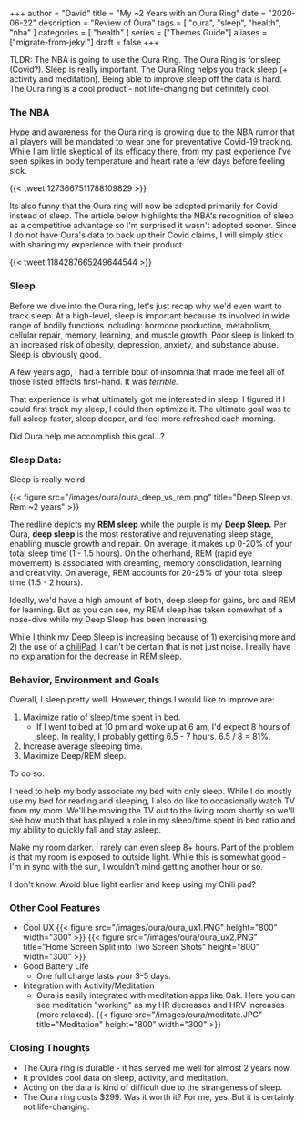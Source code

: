 +++
author = "David"
title = "My ~2 Years with an Oura Ring"
date = "2020-06-22"
description = "Review of Oura"
tags = [
    "oura",
    "sleep",
    "health",
    "nba"
]
categories = [
    "health"
]
series = ["Themes Guide"]
aliases = ["migrate-from-jekyl"]
draft = false
+++

TLDR: The NBA is going to use the Oura Ring. The Oura Ring is for sleep (Covid?). Sleep is really important. The Oura Ring helps you track sleep (+ activity and meditation). Being able to improve sleep off the data is hard. The Oura ring is a cool product - not life-changing but definitely cool.
<!--more-->

### The NBA

Hype and awareness for the Oura ring is growing due to the NBA rumor that all players will be mandated to wear one for preventative Covid-19 tracking. While I am little skeptical of its efficacy there, from my past experience I've seen spikes in body temperature and heart rate a few days before feeling sick.


{{< tweet 1273667511788109829 >}}

Its also funny that the Oura ring will now be adopted primarily for Covid instead of sleep. The article below highlights the NBA's recognition of sleep as a competitive advantage so I'm surprised it wasn't adopted sooner. Since I do not have Oura's data to back up their Covid claims, I will simply stick with sharing my experience with their product.


{{< tweet 1184287665249644544 >}}

### Sleep

Before we dive into the Oura ring, let's just recap why we'd even want to track sleep. At a high-level, sleep is important because its involved in wide range of bodily functions including: hormone production, metabolism, cellular repair, memory, learning, and muscle growth. Poor sleep is linked to an increased risk of obesity, depression, anxiety, and substance abuse. Sleep is obviously good.

A few years ago, I had a terrible bout of insomnia that made me feel all of those listed effects first-hand. It was *terrible.* 

That experience is what ultimately got me interested in sleep. I figured if I could first track my sleep, I could then optimize it. The ultimate goal was to fall asleep faster, sleep deeper, and feel more refreshed each morning.

Did Oura help me accomplish this goal...?

### Sleep Data:
Sleep is really weird.

{{< figure src="/images/oura/oura_deep_vs_rem.png" title="Deep Sleep vs. Rem ~2 years" >}}

The redline depicts my **REM sleep** while the purple is my **Deep Sleep.** Per Oura, **deep sleep** is the most restorative and rejuvenating sleep stage, enabling muscle growth and repair. On average, it makes up 0-20% of your total sleep time (1 - 1.5 hours). On the otherhand, REM (rapid eye movement) is associated with dreaming, memory consolidation, learning and creativity. On average, REM accounts for 20-25% of your total sleep time (1.5 - 2 hours).

Ideally, we'd have a high amount of both, deep sleep for gains, bro and REM for learning. But as you can see, my REM sleep has taken somewhat of a nose-dive while my Deep Sleep has been increasing.

While I think my Deep Sleep is increasing because of 1) exercising more and 2) the use of a [chiliPad](https://www.chilitechnology.com/products/chilipad-sleep-system), I can't be certain that is not just noise. I really have no explanation for the decrease in REM sleep.



### Behavior, Environment and Goals

Overall, I sleep pretty well. However, things I would like to improve are: 
1. Maximize ratio of sleep/time spent in bed.
    - If I went to bed at 10 pm and woke up at 6 am, I'd expect 8 hours of sleep. In reality, I probably getting 6.5 - 7 hours. 6.5 / 8 = 81%.
2. Increase average sleeping time.
3. Maximize Deep/REM sleep.

To do so:

I need to help my body associate my bed with only sleep. While I do mostly use my bed for reading and sleeping, I also do like to occasionally watch TV from my room. We'll be moving the TV out to the living room shortly so we'll see how much that has played a role in my sleep/time spent in bed ratio and my ability to quickly fall and stay asleep.

Make my room darker. I rarely can even sleep 8+ hours. Part of the problem is that my room is exposed to outside light. While this is somewhat good - I'm in sync with the sun, I wouldn't mind getting another hour or so.

I don't know. Avoid blue light earlier and keep using my Chili pad?

### Other Cool Features

- Cool UX
{{< figure src="/images/oura/oura_ux1.PNG" height="800" width="300" >}}
{{< figure src="/images/oura/oura_ux2.PNG" title="Home Screen Split into Two Screen Shots"
height="800" width="300" >}}
- Good Battery Life
    - One full charge lasts your 3-5 days.
- Integration with Activity/Meditation
    - Oura is easily integrated with meditation apps like Oak. Here you can see meditation "working" as my HR decreases and HRV increases (more relaxed).
{{< figure src="/images/oura/meditate.JPG" title="Meditation"
height="800" width="300" >}}


### Closing Thoughts

- The Oura ring is durable - it has served me well for almost 2 years now. 
- It provides cool data on sleep, activity, and meditation.
- Acting on the data is kind of difficult due to the strangeness of sleep.
- The Oura ring costs $299. Was it worth it? For me, yes. But it is certainly not life-changing.


